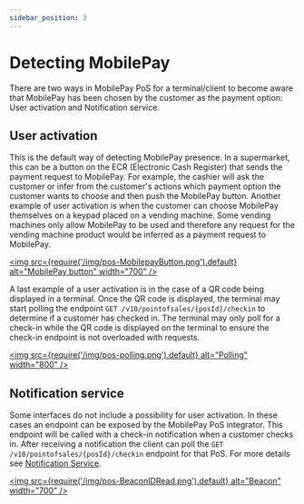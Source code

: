 ```yaml
---
sidebar_position: 3
---
```


# Detecting MobilePay

There are two ways in MobilePay PoS for a terminal/client to become aware that MobilePay has been chosen by the customer as the payment option: User activation and Notification service.

## User activation

This is the default way of detecting MobilePay presence. In a supermarket, this can be a button on the ECR (Electronic Cash Register) that sends the payment request to MobilePay. For example, the cashier will ask the customer or infer from the customer's actions which payment option the customer wants to choose and then push the MobilePay button. Another example of user activation is when the customer can choose MobilePay themselves on a keypad placed on a vending machine. Some vending machines only allow MobilePay to be used and therefore any request for the vending machine product would be inferred as a payment request to MobilePay.

[<img
  src={require('/img/pos-MobilepayButton.png').default}
  alt="MobilePay button"
  width="700"
/>](/img/pos-MobilepayButton.png)

A last example of a user activation is in the case of a QR code being displayed in a terminal. Once the QR code is displayed,
the terminal may start polling the endpoint `GET /v10/pointofsales/{posId}/checkin` to determine if a customer has checked in. The terminal may only poll for a check-in while the QR code is displayed on the terminal to ensure the check-in endpoint is not overloaded with requests.

[<img
  src={require('/img/pos-polling.png').default}
  alt="Polling"
  width="800"
/>](/img/pos-polling.png)

## Notification service

Some interfaces do not include a possibility for user activation. In these cases an endpoint can be exposed by the MobilePay PoS integrator. This endpoint will be called with a check-in notification when a customer checks in. After receiving a notification the client can poll the `GET /v10/pointofsales/{posId}/checkin` endpoint for that PoS. For more details see [Notification Service](/docs/pos/notification-service).

[<img
  src={require('/img/pos-BeaconIDRead.png').default}
  alt="Beacon"
  width="700"
/>](/img/pos-BeaconIDRead.png)
